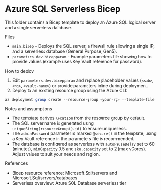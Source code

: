 # Azure SQL Serverless Bicep

This folder contains a Bicep template to deploy an Azure SQL logical server and a single serverless database.

Files
- `main.bicep` - Deploys the SQL server, a firewall rule allowing a single IP, and a serverless database (General Purpose, Gen5).
- `parameters.dev.bicepparam` - Example parameters file showing how to provide values (example uses Key Vault reference for password).

How to deploy

1. Edit `parameters.dev.bicepparam` and replace placeholder values (`<sub>`, `<rg>`, `<vault-name>`) or provide parameters inline during deployment.
2. Deploy to an existing resource group using the Azure CLI:

```powershell
az deployment group create --resource-group <your-rg> --template-file .\bicep\main.bicep --parameters .\bicep\parameters.dev.bicepparam
```

Notes and assumptions
- The template derives `location` from the resource group by default.
- The SQL server name is generated using `uniqueString(resourceGroup().id)` to ensure uniqueness.
- The `adminPassword` parameter is marked `@secure()` in the template; using a Key Vault reference in the parameters file is recommended.
- The database is configured as serverless with `autoPauseDelay` set to 60 (minutes), `minCapacity` 0.5 and `sku.capacity` set to 2 (max vCores). Adjust values to suit your needs and region.

References
- Bicep resource reference: Microsoft.Sql/servers and Microsoft.Sql/servers/databases
- Serverless overview: Azure SQL Database serverless tier
